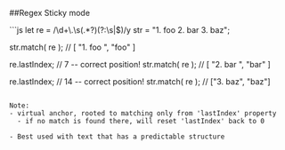 ##Regex Sticky mode

<div class="code-extra es6">
```js
let re = /\d+\.\s(.*?)(?:\s|$)/y
    str = "1. foo 2. bar 3. baz";

str.match( re );        // [ "1. foo ", "foo" ]

re.lastIndex;           // 7 -- correct position!
str.match( re );        // [ "2. bar ", "bar" ]

re.lastIndex;           // 14 -- correct position!
str.match( re );        // ["3. baz", "baz"]
```

Note:
- virtual anchor, rooted to matching only from 'lastIndex' property
  - if no match is found there, will reset 'lastIndex' back to 0

- Best used with text that has a predictable structure
